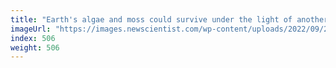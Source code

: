 ```yaml
---
title: "Earth's algae and moss could survive under the light of another star"
imageUrl: "https://images.newscientist.com/wp-content/uploads/2022/09/21155126/SEI_126326194.jpg?width=600"
index: 506
weight: 506
---
```

